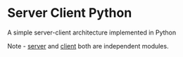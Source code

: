 # Server Client Python
A simple server-client architecture implemented in Python

Note - [server](server) and [client](client) both are independent modules.

